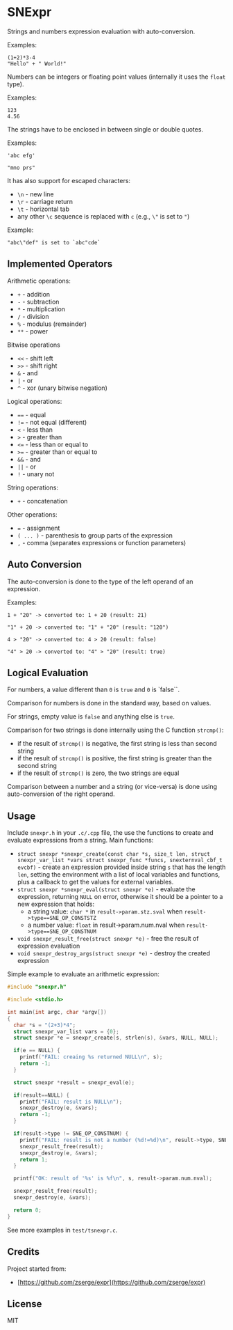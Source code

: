 # SNExpr #

Strings and numbers expression evaluation with auto-conversion.

Examples:

```
(1+2)*3-4
"Hello" + " World!"
```

Numbers can be integers or floating point values (internally it uses
the `float` type).

Examples:

```
123
4.56
```

The strings have to be enclosed in between single or double quotes.

Examples:

```
'abc efg'

"mno prs"
```

It has also support for escaped characters:

  - `\n` - new line
  - `\r` - carriage return
  - `\t` - horizontal tab
  - any other `\c` sequence is replaced with `c` (e.g., `\"` is set to `"`)

Example:

```
"abc\"def" is set to `abc"cde`
```

## Implemented Operators ##

Arithmetic operations:

  - `+` - addition
  - `-` - subtraction
  - `*` - multiplication
  - `/` - division
  - `%` - modulus (remainder)
  - `**` - power

Bitwise operations

  - `<<` - shift left
  - `>>` - shift right
  - `&` - and
  - `|` - or
  - `^` - xor (unary bitwise negation)

Logical operations:

  - `==` - equal
  - `!=` - not equal (different)
  - `<` - less than
  - `>` - greater than
  - `<=` - less than or equal to
  - `>=` - greater than or equal to
  - `&&` - and
  - `||` - or
  - `!` - unary not

String operations:

  - `+` - concatenation

Other operations:

  - `=` - assignment
  - `( ... )` - parenthesis to group parts of the expression
  - `,` - comma (separates expressions or function parameters)


## Auto Conversion ##

The auto-conversion is done to the type of the left operand of an expression.

Examples:

```
1 + "20" -> converted to: 1 + 20 (result: 21)
```

```
"1" + 20 -> converted to: "1" + "20" (result: "120")
```

```
4 > "20" -> converted to: 4 > 20 (result: false)
```

```
"4" > 20 -> converted to: "4" > "20" (result: true)
```

## Logical Evaluation ##

For numbers, a value different than `0` is `true` and `0` is `false``.

Comparison for numbers is done in the standard way, based on values.

For strings, empty value is `false` and anything else is `true`.

Comparison for two strings is done internally using the C function `strcmp()`:

  - if the result of `strcmp()` is negative, the first string is less than second string
  - if the result of `strcmp()` is positive, the first string is greater than the second string
  - if the result of `strcmp()` is zero, the two strings are equal

Comparison between a number and a string (or vice-versa) is done using auto-conversion
of the right operand.

## Usage ##

Include `snexpr.h` in your `.c/.cpp` file, the use the functions to create and
evaluate expressions from a string. Main functions:

  * `struct snexpr *snexpr_create(const char *s, size_t len, struct snexpr_var_list *vars struct snexpr_func *funcs, snexternval_cbf_t evcbf)` - create an expression provided
  inside string `s` that has the length `len`, setting the environment with a list
  of local variables and functions, plus a callback to get the values for external
  variables.
  * `struct snexpr *snexpr_eval(struct snexpr *e)` - evaluate the expression, returning
  `NULL` on error, otherwise it should be a pointer to a new expression that holds:
    * a string value: `char *` in `result->param.stz.sval` when `result->type==SNE_OP_CONSTSTZ`
    * a number value: `float` in result->param.num.nval when `result->type==SNE_OP_CONSTNUM`
  * `void snexpr_result_free(struct snexpr *e)` - free the result of expression evaluation
  * `void snexpr_destroy_args(struct snexpr *e)` - destroy the created expression


Simple example to evaluate an arithmetic expression:

```c
#include "snexpr.h"

#include <stdio.h>

int main(int argc, char *argv[])
{
  char *s = "(2+3)*4";
  struct snexpr_var_list vars = {0};
  struct snexpr *e = snexpr_create(s, strlen(s), &vars, NULL, NULL);

  if(e == NULL) {
    printf("FAIL: creaing %s returned NULL\n", s);
    return -1;
  }

  struct snexpr *result = snexpr_eval(e);

  if(result==NULL) {
    printf("FAIL: result is NULL\n");
    snexpr_destroy(e, &vars);
    return -1;
  }

  if(result->type != SNE_OP_CONSTNUM) {
    printf("FAIL: result is not a number (%d!=%d)\n", result->type, SNE_OP_CONSTNUM);
    snexpr_result_free(result);
    snexpr_destroy(e, &vars);
    return 1;
  }

  printf("OK: result of '%s' is %f\n", s, result->param.num.nval);

  snexpr_result_free(result);
  snexpr_destroy(e, &vars);

  return 0;
}
```

See more examples in `test/tsnexpr.c`.

## Credits ##

Project started from:

  - [https://github.com/zserge/expr](https://github.com/zserge/expr)

## License ##

MIT
